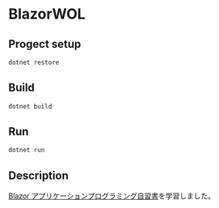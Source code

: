 # BlazorWOL

## Progect setup

```sh
dotnet restore
```

## Build

```sh
dotnet build
```

## Run

```sh
dotnet run
```

## Description

[Blazor アプリケーションプログラミング自習書](https://github.com/jsakamoto/self-learning-materials-for-blazor-jp)を学習しました。

